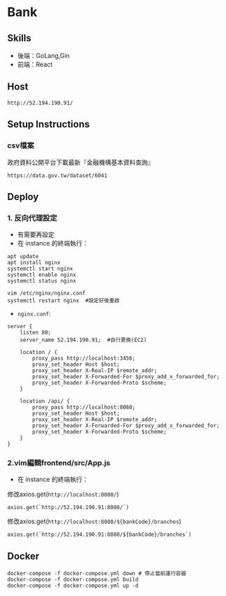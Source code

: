 # Bank

## Skills
* 後端：GoLang,Gin
* 前端：React

## Host
```
http://52.194.190.91/
```
## Setup Instructions

### csv檔案
政府資料公開平台下載最新『金融機構基本資料查詢』
```
https://data.gov.tw/dataset/6041
```
## Deploy
### 1. 反向代理設定
* 有需要再設定
* 在 instance 的終端執行：
```
apt update
apt install nginx
systemctl start nginx
systemctl enable nginx
systemctl status nginx

vim /etc/nginx/nginx.conf
systemctl restart nginx  #設定好後重啟
```

* `nginx.conf`:
```
server {
    listen 80;
    server_name 52.194.190.91;  #自行更換(EC2)

    location / {
        proxy_pass http://localhost:3456;
        proxy_set_header Host $host;
        proxy_set_header X-Real-IP $remote_addr;
        proxy_set_header X-Forwarded-For $proxy_add_x_forwarded_for;
        proxy_set_header X-Forwarded-Proto $scheme;
    }

    location /api/ {
        proxy_pass http://localhost:8080;
        proxy_set_header Host $host;
        proxy_set_header X-Real-IP $remote_addr;
        proxy_set_header X-Forwarded-For $proxy_add_x_forwarded_for;
        proxy_set_header X-Forwarded-Proto $scheme;
    }
}
```
### 2.vim編輯frontend/src/App.js
* 在 instance 的終端執行：

修改axios.get(`http://localhost:8080/`)
```
axios.get(`http://52.194.190.91:8080/`)
```
修改axios.get(`http://localhost:8080/${bankCode}/branches`)
```
axios.get(`http://52.194.190.91:8080/${bankCode}/branches`)
```

## Docker
```
docker-compose -f docker-compose.yml down # 停止當前運行容器
docker-compose -f docker-compose.yml build
docker-compose -f docker-compose.yml up -d
```

